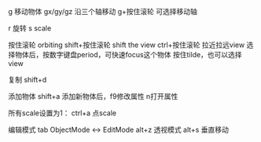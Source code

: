 g 移动物体
gx/gy/gz 沿三个轴移动
g+按住滚轮 可选择移动轴

r 旋转
s scale

按住滚轮 orbiting
shift+按住滚轮 shift the view
ctrl+按住滚轮 拉近拉远view
选择物体后，按数字键盘period，可快速focus这个物体
按住tilde，也可以选择view

复制
shift+d

添加物体
shift+a
添加新物体后，f9修改属性
n打开属性

所有scale设置为1：
ctrl+a 点scale

编辑模式
tab ObjectMode <-> EditMode
alt+z 透视模式
alt+s 垂直移动